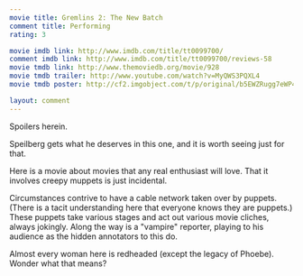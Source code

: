 ```yaml
---
movie title: Gremlins 2: The New Batch
comment title: Performing
rating: 3

movie imdb link: http://www.imdb.com/title/tt0099700/
comment imdb link: http://www.imdb.com/title/tt0099700/reviews-58
movie tmdb link: http://www.themoviedb.org/movie/928
movie tmdb trailer: http://www.youtube.com/watch?v=MyQWS3PQXL4
movie tmdb poster: http://cf2.imgobject.com/t/p/original/b5EWZRugg7eWP4HGGriCLerrjp.jpg

layout: comment
---
```


Spoilers herein.

Speilberg gets what he deserves in this one, and it is worth seeing just for that.

Here is a movie about movies that any real enthusiast will love. That it involves creepy  muppets is just incidental.

Circumstances contrive to have a cable network taken over by puppets. (There is a tacit  understanding here that everyone knows they are puppets.) These puppets take various  stages and act out various movie cliches, always jokingly. Along the way is a "vampire"  reporter, playing to his audience as the hidden annotators to this do.

Almost every woman here is redheaded (except the legacy of Phoebe). Wonder what that  means?
